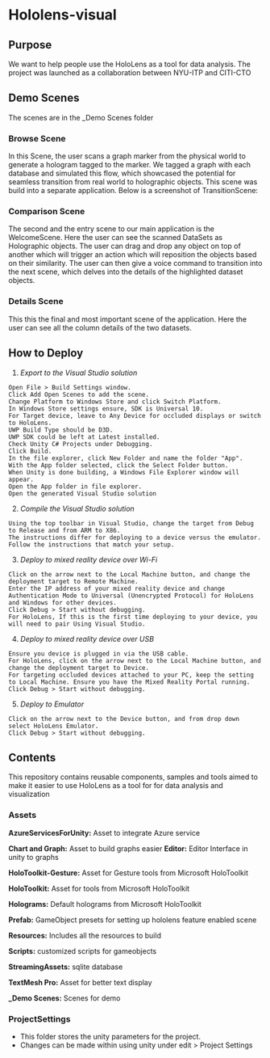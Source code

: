 # Hololens-visual
## Purpose
We want to help people use the HoloLens as a tool for data analysis. The project was launched as a collaboration between NYU-ITP and CITI-CTO

## Demo Scenes
The scenes are in the \_Demo Scenes folder

### Browse Scene
In this Scene, the user scans a graph marker from the physical world to generate a hologram tagged to the marker. We tagged a graph with each database and simulated this flow, which showcased the potential for seamless transition from real world to holographic objects. This scene was build into a separate application. Below is a screenshot of TransitionScene:
### Comparison Scene
The second and the entry scene to our main application is the WelcomeScene. Here the user can see the scanned DataSets as Holographic objects. The user can drag and drop any object on top of another which will trigger an action which will reposition the objects based on their similarity. The user can then give a voice command to transition into the next scene, which delves into the details of the highlighted dataset objects.
### Details Scene
This this the final and most important scene of the application. Here the user can see all the column details of the two datasets.

## How to Deploy
1. *Export to the Visual Studio solution*
```
Open File > Build Settings window.
Click Add Open Scenes to add the scene.
Change Platform to Windows Store and click Switch Platform.
In Windows Store settings ensure, SDK is Universal 10.
For Target device, leave to Any Device for occluded displays or switch to HoloLens.
UWP Build Type should be D3D.
UWP SDK could be left at Latest installed.
Check Unity C# Projects under Debugging.
Click Build.
In the file explorer, click New Folder and name the folder "App".
With the App folder selected, click the Select Folder button.
When Unity is done building, a Windows File Explorer window will appear.
Open the App folder in file explorer.
Open the generated Visual Studio solution
```

2. *Compile the Visual Studio solution*
```
Using the top toolbar in Visual Studio, change the target from Debug to Release and from ARM to X86.
The instructions differ for deploying to a device versus the emulator. Follow the instructions that match your setup.
```

3. *Deploy to mixed reality device over Wi-Fi*
```
Click on the arrow next to the Local Machine button, and change the deployment target to Remote Machine.
Enter the IP address of your mixed reality device and change Authentication Mode to Universal (Unencrypted Protocol) for HoloLens and Windows for other devices.
Click Debug > Start without debugging.
For HoloLens, If this is the first time deploying to your device, you will need to pair Using Visual Studio.
```

4. *Deploy to mixed reality device over USB*
```
Ensure you device is plugged in via the USB cable.
For HoloLens, click on the arrow next to the Local Machine button, and change the deployment target to Device.
For targeting occluded devices attached to your PC, keep the setting to Local Machine. Ensure you have the Mixed Reality Portal running.
Click Debug > Start without debugging.
```

5. *Deploy to Emulator*
```
Click on the arrow next to the Device button, and from drop down select HoloLens Emulator.
Click Debug > Start without debugging.
```

## Contents
This repository contains reusable components, samples and tools aimed to make it easier to use HoloLens as a tool for for data analysis and visualization

### Assets

**AzureServicesForUnity:** Asset to integrate Azure service

**Chart and Graph:** Asset to build graphs easier
**Editor:** Editor Interface in unity to graphs

**HoloToolkit-Gesture:** Asset for Gesture tools from  Microsoft HoloToolkit

**HoloToolkit:** Asset for tools from  Microsoft HoloToolkit

**Holograms:** Default holograms from  Microsoft HoloToolkit

**Prefab:** GameObject presets for setting up hololens feature enabled scene

**Resources:** Includes all the resources to build

**Scripts:** customized scripts for gameobjects

**StreamingAssets:** sqlite database

**TextMesh Pro:** Asset for better text display

**_Demo Scenes:** Scenes for demo

### ProjectSettings
* This folder stores the unity parameters for the project.
* Changes can be made within using unity under edit > Project Settings


